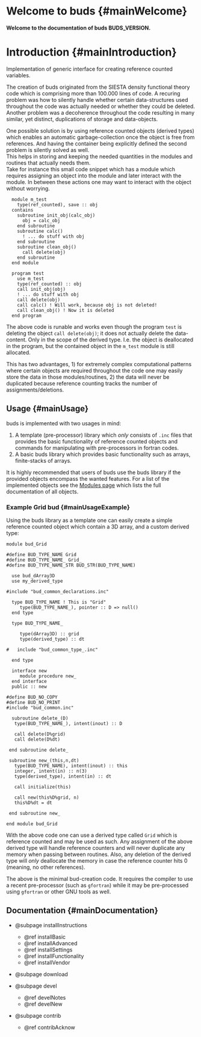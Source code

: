 # Welcome to buds  {#mainWelcome}

__Welcome to the documentation of buds BUDS_VERSION.__

# Introduction  {#mainIntroduction}

Implementation of generic interface for creating
reference counted variables.  

The creation of buds originated from the SIESTA density functional
theory code which is comprising more than 100.000 lines of code.
A recuring problem was how to silently handle whether certain data-structures
used throughout the code was actually needed or whether they could be
deleted.  
Another problem was a decoherence throughout the code resulting in many similar,
yet distinct, duplications of storage and data-objects.

One possible solution is by using reference counted objects (derived
types) which enables an automatic garbage-collection once the object is free
from references. And having the container being explicitly defined the second
problem is silently solved as well.  
This helps in storing and keeping the needed quantities in the modules and routines
that actually needs them.  
Take for instance this small code snippet which has a module which requires
assigning an object into the module and later interact with the module. In between
these actions one may want to interact with the object without worrying.
~~~~~{.f90}
  module m_test
    type(ref_counted), save :: obj
  contains
    subroutine init_obj(calc_obj)
      obj = calc_obj
    end subroutine
    subroutine calc()
      ! ... do stuff with obj
    end subroutine
    subroutine clean_obj()
      call delete(obj)
    end subroutine
  end module
  
  program test
    use m_test
    type(ref_counted) :: obj
    call init_obj(obj)
    ! ... do stuff with obj
    call delete(obj)
    call calc() ! Will work, because obj is not deleted!
    call clean_obj() ! Now it is deleted
  end program
~~~~~	
The above code is runable and works even though the program `test` is
deleting the object `call delete(obj)`; it does not actually delete the data-content.
Only in the scope of the derived type. I.e. the object is deallocated in the program,
but the contained object in the `m_test` module is still allocated. 

This has two advantages, 1) for extremely complex computational patterns where certain
objects are required throughout the code one may easily store the data in those
modules/routines, 2) the data will never be duplicated because reference counting
tracks the number of assignments/deletions.

## Usage {#mainUsage}

buds is implemented with two usages in mind:

1. A template (pre-processor) library which _only_ consists of `.inc` files that provides
the basic functionality of reference counted objects and commands for manipulating
with pre-processors in fortran codes.
2. A basic buds library which provides basic functionality such as arrays, finite-stacks
of arrays.

It is highly recommended that users of buds use the buds library if the provided objects
encompass the wanted features. For a list of the implemented objects see the
<a href="modules.html">Modules page</a> which lists the full documentation of all objects.

### Example Grid bud {#mainUsageExample}

Using the buds library as a template one can easily create a simple reference counted
object which contain a 3D array, and a custom derived type:
~~~~{.f90}
module bud_Grid

#define BUD_TYPE_NAME Grid
#define BUD_TYPE_NAME_ Grid_
#define BUD_TYPE_NAME_STR BUD_STR(BUD_TYPE_NAME)

  use bud_dArray3D
  use my_derived_type
  
#include "bud_common_declarations.inc"

  type BUD_TYPE_NAME ! This is "Grid"
     type(BUD_TYPE_NAME_), pointer :: D => null()
  end type 

  type BUD_TYPE_NAME_
     
     type(dArray3D) :: grid
     type(derived_type) :: dt
    
#   include "bud_common_type_.inc"
     
  end type

  interface new
     module procedure new_
  end interface
  public :: new

#define BUD_NO_COPY
#define BUD_NO_PRINT
#include "bud_common.inc"

  subroutine delete_(D)
   type(BUD_TYPE_NAME_), intent(inout) :: D

   call delete(D%grid)
   call delete(D%dt)
   
 end subroutine delete_

 subroutine new_(this,n,dt)
   type(BUD_TYPE_NAME), intent(inout) :: this
   integer, intent(in) :: n(3)
   type(derived_type), intent(in) :: dt

   call initialize(this)

   call new(this%D%grid, n)
   this%D%dt = dt
   
 end subroutine new_

end module bud_Grid
~~~~
With the above code one can use a derived type called `Grid`
which is reference counted and may be used as such.
Any assignment of the above derived type will handle reference counters
and will never duplicate any memory when passing between routines.
Also, any deletion of the derived type will _only_ deallocate the memory
in case the reference counter hits 0 (meaning, no other references).

The above is the minimal bud-creation code. It requires the compiler to
use a recent pre-processor (such as `gfortran`) while it may be pre-processed
using `gfortran` or other GNU tools as well.


## Documentation  {#mainDocumentation}

- @subpage installInstructions
  - @ref installBasic
  - @ref installAdvanced
  - @ref installSettings
  - @ref installFunctionality
  - @ref installVendor
  
- @subpage download

- @subpage devel
  - @ref develNotes
  - @ref develNew

- @subpage contrib
  - @ref contribAcknow

